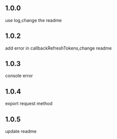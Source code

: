 ## 1.0.0

use log,change the readme

## 1.0.2

add error in callbackRefreshTokens,change readme

## 1.0.3

console error

## 1.0.4 

export request method

## 1.0.5

update readme